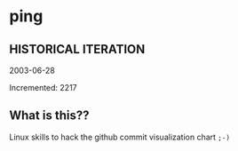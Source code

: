 # ping

## HISTORICAL ITERATION
2003-06-28

Incremented: 2217

## What is this?? 
Linux skills to hack the github commit visualization chart `;-)`
